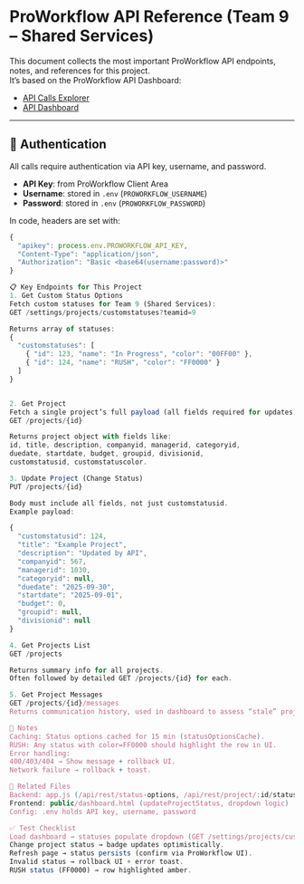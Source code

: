 # ProWorkflow API Reference (Team 9 – Shared Services)

This document collects the most important ProWorkflow API endpoints, notes, and references for this project.  
It’s based on the ProWorkflow API Dashboard:

- [API Calls Explorer](https://api.proworkflow.net/?calls)  
- [API Dashboard](https://api.proworkflow.net/?dashboard#!)

---

## 🔑 Authentication

All calls require authentication via API key, username, and password.

- **API Key**: from ProWorkflow Client Area  
- **Username**: stored in `.env` (`PROWORKFLOW_USERNAME`)  
- **Password**: stored in `.env` (`PROWORKFLOW_PASSWORD`)  

In code, headers are set with:

```js
{
  "apikey": process.env.PROWORKFLOW_API_KEY,
  "Content-Type": "application/json",
  "Authorization": "Basic <base64(username:password)>"
}

📋 Key Endpoints for This Project
1. Get Custom Status Options
Fetch custom statuses for Team 9 (Shared Services):
GET /settings/projects/customstatuses?teamid=9

Returns array of statuses:
{
  "customstatuses": [
    { "id": 123, "name": "In Progress", "color": "00FF00" },
    { "id": 124, "name": "RUSH", "color": "FF0000" }
  ]
}


2. Get Project
Fetch a single project’s full payload (all fields required for updates):
GET /projects/{id}

Returns project object with fields like:
id, title, description, companyid, managerid, categoryid,
duedate, startdate, budget, groupid, divisionid,
customstatusid, customstatuscolor.

3. Update Project (Change Status)
PUT /projects/{id}

Body must include all fields, not just customstatusid.
Example payload:

{
  "customstatusid": 124,
  "title": "Example Project",
  "description": "Updated by API",
  "companyid": 567,
  "managerid": 1030,
  "categoryid": null,
  "duedate": "2025-09-30",
  "startdate": "2025-09-01",
  "budget": 0,
  "groupid": null,
  "divisionid": null
}

4. Get Projects List
GET /projects

Returns summary info for all projects.
Often followed by detailed GET /projects/{id} for each.

5. Get Project Messages
GET /projects/{id}/messages
Returns communication history, used in dashboard to assess “stale” projects.

📝 Notes
Caching: Status options cached for 15 min (statusOptionsCache).
RUSH: Any status with color=FF0000 should highlight the row in UI.
Error handling:
400/403/404 → Show message + rollback UI.
Network failure → rollback + toast.

📂 Related Files
Backend: app.js (/api/rest/status-options, /api/rest/project/:id/status)
Frontend: public/dashboard.html (updateProjectStatus, dropdown logic)
Config: .env holds API key, username, password

✅ Test Checklist
Load dashboard → statuses populate dropdown (GET /settings/projects/customstatuses?teamid=9).
Change project status → badge updates optimistically.
Refresh page → status persists (confirm via ProWorkflow UI).
Invalid status → rollback UI + error toast.
RUSH status (FF0000) → row highlighted amber.
